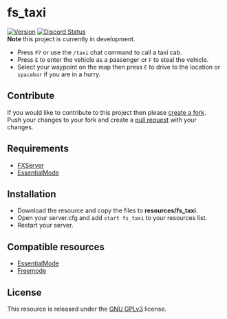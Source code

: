 # fs_taxi

[![Version](https://img.shields.io/badge/Version-v1.0-brightgreen.svg)]()
<a href="https://discord.gg/Cgr5FU6" title="Chat on Discord"><img alt="Discord Status" src="https://discordapp.com/api/guilds/285462938691567627/widget.png"></a>    
**Note** this project is currently in development.    

- Press `F7` or use the `/taxi` chat command to call a taxi cab.
- Press `E` to enter the vehicle as a passenger or `F` to steal the vehicle.
- Select your waypoint on the map then press `E` to drive to the location or `spacebar` if you are in a hurry.

## Contribute
If you would like to contribute to this project then please [create a fork](https://github.com/FiveM-Scripts/fs_taxi#fork-destination-box).    
Push your changes to your fork and create a [pull request](https://help.github.com/articles/creating-a-pull-request) with your changes.

## Requirements
- [FXServer](https://wiki.fivem.net/wiki/Running_FXServer)
- [EssentialMode](https://forum.fivem.net/t/release-essentialmode-base)

## Installation
- Download the resource and copy the files to **resources/fs_taxi**.
- Open your server.cfg and add `start fs_taxi` to your resources list.
- Restart your server.

## Compatible resources
- [EssentialMode](https://forum.fivem.net/t/release-essentialmode-base)
- [Freemode](https://github.com/FiveM-Scripts/fs_freemode)

## License
This resource is released under the [GNU GPLv3](LICENSE) license.
